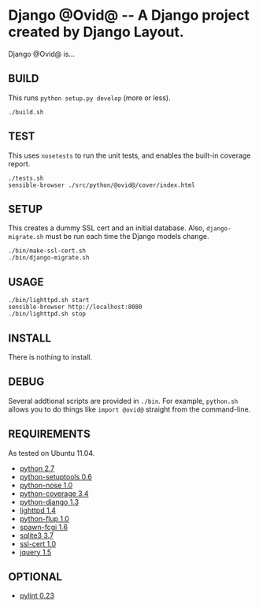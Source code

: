Django @Ovid@ -- A Django project created by Django Layout.
===

Django @Ovid@ is...

## BUILD

This runs `python setup.py develop` (more or less).

    ./build.sh

## TEST

This uses `nosetests` to run the unit tests, and enables the built-in
coverage report.

    ./tests.sh
    sensible-browser ./src/python/@ovid@/cover/index.html

## SETUP

This creates a dummy SSL cert and an initial database. Also,
`django-migrate.sh` must be run each time the Django models change.

    ./bin/make-ssl-cert.sh
    ./bin/django-migrate.sh

## USAGE

    ./bin/lighttpd.sh start
    sensible-browser http://localhost:8080
    ./bin/lighttpd.sh stop

## INSTALL

There is nothing to install.

## DEBUG

Several addtional scripts are provided in `./bin`. For example,
`python.sh` allows you to do things like `import @ovid@` straight from
the command-line.

## REQUIREMENTS

As tested on Ubuntu 11.04.

 * [python 2.7](http://www.python.org/)
 * [python-setuptools 0.6](http://packages.python.org/distribute/)
 * [python-nose 1.0](http://code.google.com/p/python-nose/)
 * [python-coverage 3.4](http://nedbatchelder.com/code/coverage/)
 * [python-django 1.3](http://www.djangoproject.com/)
 * [lighttpd 1.4](http://www.lighttpd.net/)
 * [python-flup 1.0](http://www.saddi.com/software/flup/)
 * [spawn-fcgi 1.6](http://redmine.lighttpd.net/projects/spawn-fcgi)
 * [sqlite3 3.7](http://www.sqlite.org/)
 * [ssl-cert 1.0](http://www.openssl.org/)
 * [jquery 1.5](http://www.jquery.com/)

## OPTIONAL

 * [pylint 0.23](http://www.logilab.org/project/pylint)
